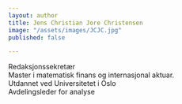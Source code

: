```yaml
---
layout: author
title: Jens Christian Jore Christensen
image: "/assets/images/JCJC.jpg"
published: false

---
```

Redaksjonssekretær  
Master i matematisk finans og internasjonal aktuar.  
Utdannet ved Universitetet i Oslo  
Avdelingsleder for analyse